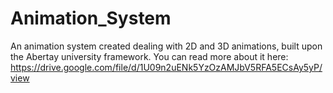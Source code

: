 # Animation_System

An animation system created dealing with 2D and 3D animations, built upon the Abertay university framework.
You can read more about it here: https://drive.google.com/file/d/1U09n2uENk5YzOzAMJbV5RFA5ECsAy5yP/view
